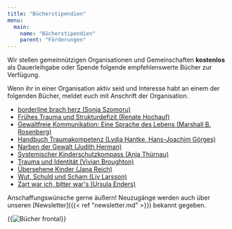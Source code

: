 ```yaml
---
title: "Bücherstipendien"
menu:
  main:
    name: "Bücherstipendien"
    parent: "Förderungen"
---
```


Wir stellen gemeinnützigen Organisationen und Gemeinschaften **kostenlos** als Dauerleihgabe oder Spende folgende empfehlenswerte Bücher zur Verfügung.

Wenn ihr in einer Organisation aktiv seid und Interesse habt an einem der folgenden Bücher, meldet euch mit Anschrift der Organisation.

 * [borderline brach herz (Sonja Szomoru)](https://www.starks-sture-verlag.de/buecher/ratgeber/borderline-brach-herz)
 * [Frühes Trauma und Strukturdefizit (Renate Hochauf)](https://www.asanger.de/titeluebersicht/psychotherapieanalyse/fruehestrauma.php)
 * [Gewaltfreie Kommunikation: Eine Sprache des Lebens (Marshall B. Rosenberg)](https://www.socialnet.de/rezensionen/2181.php)
 * [Handbuch Traumakompetenz (Lydia Hantke, Hans-Joachim Görges)](https://www.socialnet.de/rezensionen/30622.php)
 * [Narben der Gewalt (Judith Herman)](https://www.emma.de/artikel/die-narben-der-gewalt-263557)
 * [Systemischer Kinderschutzkompass (Anja Thürnau)](https://www.vandenhoeck-ruprecht-verlage.com/kinderschutzkompass?c=1730)
 * [Trauma und Identität (Vivian Broughton)](https://www.vivianbroughton.com/2019/11/08/stadien-der-heilung/)
 * [Übersehene Kinder (Jana Reich)](https://www.marta-press.de/themen/psyche-traumata/31/uebersehene-kinder-biografien-erwachsener-toechter-von-borderline-muettern)
 * [Wut, Schuld und Scham (Liv Larsson)](https://www.traum-und-verantwortung.de/zitate/wut-schuld-und-scham/)
 * [Zart war ich, bitter war's (Ursula Enders)](https://zartbitter-shop.de/shop/zart-war-ich-bitter-wars-handbuch-gegen-sexuellen-missbrauch/)

Anschaffungswünsche gerne äußern! Neuzugänge werden auch über unseren [Newsletter]({{< ref "newsletter.md" >}}) bekannt gegeben.

{{<image frame="false" src="/img/books/buecherstipendien1.jpg" alt="Bücher frontal" >}}

